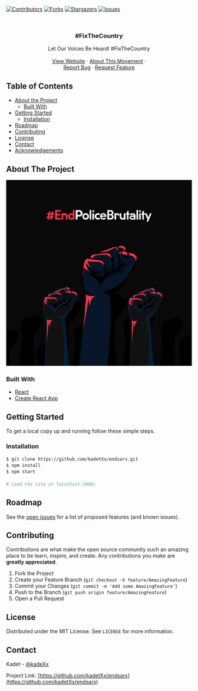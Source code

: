 [![Contributors][contributors-shield]][contributors-url]
[![Forks][forks-shield]][forks-url]
[![Stargazers][stars-shield]][stars-url]
[![Issues][issues-shield]][issues-url]

<!-- PROJECT LOGO -->
<br />
<p align="center">
  <h3 align="center">#FixTheCountry</h3>

  <p align="center">
    Let Our Voices Be Heard! #FixTheCountry
    <br />
    <br />
    <a href="https://endsars.vercel.app/">View Website</a>
    ·
    <a href="https://en.wikipedia.org/wiki/End_SARS">About This Movement</a>
    ·
    <br/>
    <a href="https://github.com/kadetXx/endsars/issues">Report Bug</a>
    ·
    <a href="https://github.com/kadetXx/endsars/issues">Request Feature</a>
  </p>
</p>



<!-- TABLE OF CONTENTS -->
## Table of Contents

* [About the Project](#about-the-project)
  * [Built With](#built-with)
* [Getting Started](#getting-started)  
  * [Installation](#installation)
* [Roadmap](#roadmap)
* [Contributing](#contributing)
* [License](#license)
* [Contact](#contact)
* [Acknowledgements](#acknowledgements)



<!-- ABOUT THE PROJECT -->
## About The Project

[![Product Name Screen Shot][product-screenshot]]()

### Built With

* [React](https://reactjs.org/)
* [Create React App](https://github.com/facebook/create-react-app)



<!-- GETTING STARTED -->
## Getting Started

To get a local copy up and running follow these simple steps.

### Installation
 
```sh
$ git clone https://github.com/kadetXx/endsars.git
$ npm install
$ npm start

# Load the site at localhost:3000/
```


<!-- ROADMAP -->
## Roadmap

See the [open issues](https://github.com/kadetXx/endsars/issues) for a list of proposed features (and known issues).

<!-- CONTRIBUTING -->
## Contributing

Contributions are what make the open source community such an amazing place to be learn, inspire, and create. Any contributions you make are **greatly appreciated**.

1. Fork the Project
2. Create your Feature Branch (`git checkout -b feature/AmazingFeature`)
3. Commit your Changes (`git commit -m 'Add some AmazingFeature'`)
4. Push to the Branch (`git push origin feature/AmazingFeature`)
5. Open a Pull Request


<!-- LICENSE -->
## License

Distributed under the MIT License. See `LICENSE` for more information.

<!-- CONTACT -->
## Contact

Kadet - [@kadeXx](https://twitter.com/kadeXx)

Project Link: [https://github.com/kadetXx/endsars](https://github.com/kadetXx/endsars)

<!-- MARKDOWN LINKS & IMAGES -->
<!-- https://www.markdownguide.org/basic-syntax/#reference-style-links -->
[contributors-shield]: https://img.shields.io/github/contributors/kadetXx/endsars.svg?style=flat-square
[contributors-url]: https://github.com/kadetXx/endsars/graphs/contributors
[forks-shield]: https://img.shields.io/github/forks/kadetXx/endsars.svg?style=flat-square
[forks-url]: https://github.com/kadetXx/endsars/network/members
[stars-shield]: https://img.shields.io/github/stars/kadetXx/endsars.svg?style=flat-square
[stars-url]: https://github.com/kadetXx/endsars/stargazers
[issues-shield]: https://img.shields.io/github/issues/kadetXx/endsars.svg?style=flat-square
[issues-url]: https://github.com/kadetXx/endsars/issues
[license-shield]: https://img.shields.io/github/license/othneildrew/Best-README-Template.svg?style=flat-square
[license-url]: https://github.com/othneildrew/Best-README-Template/blob/master/LICENSE.txt
[product-screenshot]: src/assets/1.jpg
